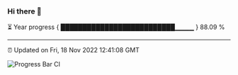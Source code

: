 ### Hi there 👋

⏳ Year progress { ██████████████████████████▁▁▁▁ } 88.09 %

---

⏰ Updated on Fri, 18 Nov 2022 12:41:08 GMT

![Progress Bar CI](https://github.com/ZhaoGui/ZhaoGui/workflows/Progress%20Bar%20CI/badge.svg)
